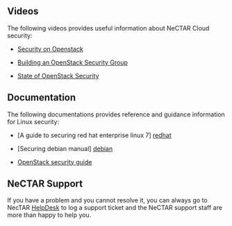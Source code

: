 ## Videos

The following videos provides useful information about NeCTAR Cloud security:

- [Security on Openstack][openstack1]

- [Building an OpenStack Security Group][openstack2]

- [State of OpenStack Security][openstack3]

## Documentation

The following documentations provides reference and guidance information for
Linux security:

- [A guide to securing red hat enterprise linux 7] [redhat]

- [Securing debian manual] [debian]

- [OpenStack security guide][openstack security]


## NeCTAR Support

If you have a problem and you cannot resolve it, you can always go to NecTAR
[HelpDesk][helpdesk] to log a support ticket and the NeCTAR support staff are
more than happy to help you.


[helpdesk]: https://support.nectar.org.au/support/home
[redhat]: https://access.redhat.com/documentation/en-US/Red_Hat_Enterprise_Linux/7-Beta/html/Security_Guide/index.html
[debian]: https://www.debian.org/doc/manuals/securing-debian-howto/
[openstack1]: https://www.youtube.com/watch?v=rI0XLWjEqPc
[openstack2]: https://www.youtube.com/watch?v=5zT4RfOfrJg
[openstack3]: https://www.youtube.com/watch?v=tYfa7GnSwz8
[openstack security]: http://docs.openstack.org/security-guide/
